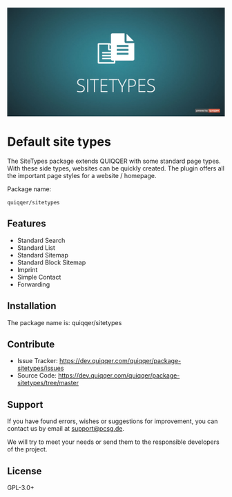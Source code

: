 ![Default site type](bin/images/Readme.jpg)

Default site types
========

The SiteTypes package extends QUIQQER with some standard page types. 
With these side types, websites can be quickly created. 
The plugin offers all the important page styles for a website / homepage.


Package name:

    quiqqer/sitetypes


Features
--------

- Standard Search
- Standard List
- Standard Sitemap
- Standard Block Sitemap
- Imprint
- Simple Contact
- Forwarding


Installation
------------

The package name is: quiqqer/sitetypes


Contribute
----------

- Issue Tracker: https://dev.quiqqer.com/quiqqer/package-sitetypes/issues
- Source Code: https://dev.quiqqer.com/quiqqer/package-sitetypes/tree/master


Support
-------

If you have found errors, wishes or suggestions for improvement,
you can contact us by email at support@pcsg.de.

We will try to meet your needs or send them to the responsible developers
of the project.


License
-------

GPL-3.0+